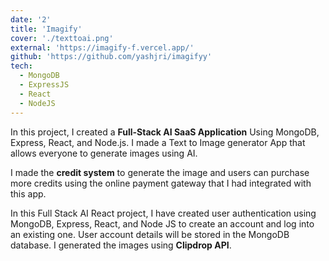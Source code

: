 ```yaml
---
date: '2'
title: 'Imagify'
cover: './texttoai.png'
external: 'https://imagify-f.vercel.app/'
github: 'https://github.com/yashjri/imagifyy'
tech:
  - MongoDB
  - ExpressJS
  - React
  - NodeJS
---
```


In this project, I created a **Full-Stack AI SaaS Application** Using MongoDB, Express, React, and Node.js. I made a Text to Image generator App that allows everyone to generate images using AI.

I made the **credit system** to generate the image and users can purchase more credits using the online payment gateway that I had integrated with this app.

In this Full Stack AI React project, I have created user authentication using MongoDB, Express, React, and Node JS to create an account and log into an existing one. User account details will be stored in the MongoDB database. I generated the images using **Clipdrop API**.
